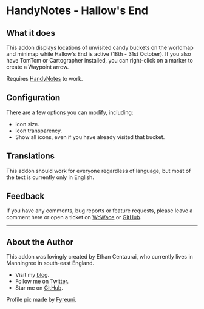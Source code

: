 HandyNotes - Hallow's End
=========================


What it does
------------

This addon displays locations of unvisited candy buckets on the worldmap and minimap while Hallow's End is active (18th - 31st October).
If you also have TomTom or Cartographer installed, you can right-click on a marker to create a Waypoint arrow.

Requires [HandyNotes](http://www.curse.com/addons/wow/handynotes) to work.


Configuration
-------------

There are a few options you can modify, including:

* Icon size.
* Icon transparency.
* Show all icons, even if you have already visited that bucket.


Translations
------------

This addon should work for everyone regardless of language, but most of the text is currently only in English.


Feedback
--------

If you have any comments, bug reports or feature requests, please leave a comment here or open a ticket on [WoWace](http://www.wowace.com/addons/handynotes_hallowsend/tickets/) or [GitHub](https://github.com/EthanCentaurai/HandyNotes_HallowsEnd/issues).


* * *


About the Author
----------------

This addon was lovingly created by Ethan Centaurai, who currently lives in Manningree in south-east England.

* Visit my [blog](http://www.noblewolf.net/).
* Follow me on [Twitter](http://twitter.com/StevenBlanchard).
* Star me on [GitHub](https://github.com/EthanCentaurai).

Profile pic made by [Fyreuni](http://daily-quests.com/comic/).

